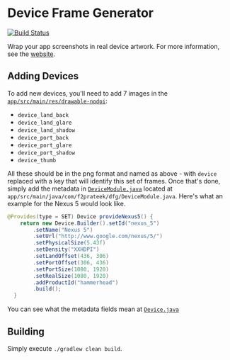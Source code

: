 Device Frame Generator
=======================

[![Build Status](https://travis-ci.org/tbremer19/device-frame-generator.svg?branch=master)](https://travis-ci.org/tbremer19/device-frame-generator)

Wrap your app screenshots in real device artwork. For more information, see the [website](http://f2prateek.com/android-device-frame-generator).

Adding Devices
--------------

To add new devices, you'll need to add 7 images in the [`app/src/main/res/drawable-nodpi`](https://github.com/f2prateek/android-device-frame-generator/tree/master/app/src/main/res/drawable-nodpi):
* `device_land_back`
* `device_land_glare`
* `device_land_shadow`
* `device_port_back`
* `device_port_glare`
* `device_port_shadow`
* `device_thumb`

All these should be in the png format and named as above - with `device` replaced with a key that will identify this set of frames.
Once that's done, simply add the metadata in [`DeviceModule.java`](https://github.com/f2prateek/android-device-frame-generator/blob/master/app/src/main/java/com/f2prateek/dfg/DeviceModule.java) located at `app/src/main/java/com/f2prateek/dfg/DeviceModule.java`.
Here's what an example for the Nexus 5 would look like.

```java
@Provides(type = SET) Device provideNexus5() {
    return new Device.Builder().setId("nexus_5")
        .setName("Nexus 5")
        .setUrl("http://www.google.com/nexus/5/")
        .setPhysicalSize(5.43f)
        .setDensity("XXHDPI")
        .setLandOffset(436, 306)
        .setPortOffset(306, 436)
        .setPortSize(1080, 1920)
        .setRealSize(1080, 1920)
        .addProductId("hammerhead")
        .build();
  }
```

You can see what the metadata fields mean at [`Device.java`](https://github.com/f2prateek/android-device-frame-generator/blob/master/app/src/main/java/com/f2prateek/dfg/model/Device.java#L27)

Building
---------
Simply execute `./gradlew clean build`.